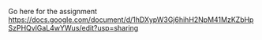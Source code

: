 Go here for the assignment
https://docs.google.com/document/d/1hDXypW3Gj6hihH2NpM41MzKZbHpSzPHQvlGaL4wYWus/edit?usp=sharing
